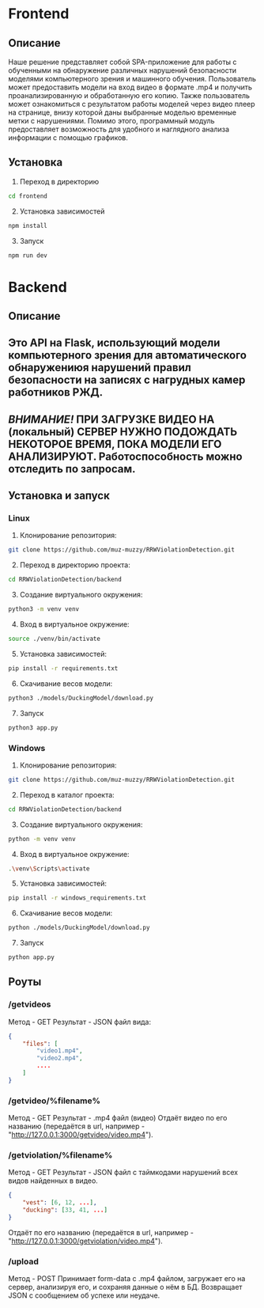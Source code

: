 # Frontend
## Описание
Наше решение представляет собой SPA-приложение для работы с обученными на обнаружение различных нарушений безопасности моделями компьютерного зрения и машинного обучения. Пользователь может предоставить модели на вход видео в формате .mp4 и получить проанализированную и обработанную его копию. Также пользователь может ознакомиться с результатом работы моделей через видео плеер на странице, внизу которой даны выбранные моделью временные метки с нарушениями. Помимо этого, программный модуль предоставляет возможность для удобного и наглядного анализа информации с помощью графиков.

## Установка
1. Переход в директорию
```bash
cd frontend
```
2. Установка зависимостей
```bash
npm install
```
3. Запуск
```bash
npm run dev
```

# Backend
## Описание
Это API на Flask, использующий модели компьютерного зрения для автоматического обнаружениюя нарушений правил безопасности на записях с нагрудных камер работников РЖД.
--------------------------------------------------------------------------------------
*ВНИМАНИЕ!* ПРИ ЗАГРУЗКЕ ВИДЕО НА (локальный) СЕРВЕР НУЖНО ПОДОЖДАТЬ НЕКОТОРОЕ ВРЕМЯ, ПОКА МОДЕЛИ ЕГО АНАЛИЗИРУЮТ. Работоспособность можно отследить по запросам.
--------------------------------------------------------------------------------------

## Установка и запуск
### Linux
1. Клонирование репозитория:

```bash
git clone https://github.com/muz-muzzy/RRWViolationDetection.git
```
2. Переход в директорию проекта:
```bash
cd RRWViolationDetection/backend
```
3.  Создание виртуального окружения:
```bash
python3 -m venv venv
```
4. Вход в виртуальное окружение:
```bash
source ./venv/bin/activate
```
5. Установка зависимостей:
```bash
pip install -r requirements.txt
```
6. Скачивание весов модели:
```bash
python3 ./models/DuckingModel/download.py
```
7. Запуск
```bash
python3 app.py
```
### Windows
1. Клонирование репозитория:

```bash
git clone https://github.com/muz-muzzy/RRWViolationDetection.git
```
2. Переход в каталог проекта:
```bash
cd RRWViolationDetection/backend
```
3.  Создание виртуального окружения:
```bash
python -m venv venv
```
4. Вход в виртуальное окружение:
```bash
.\venv\Scripts\activate
```
5. Установка зависимостей:
```bash
pip install -r windows_requirements.txt
```
6. Скачивание весов модели:
```bash
python ./models/DuckingModel/download.py
```
7. Запуск
```bash
python app.py
```

## Роуты
### /getvideos
Метод - GET
Результат - JSON файл вида:
```json
{
    "files": [
        "video1.mp4",
        "video2.mp4", 
        ....
    ]
}
```

### /getvideo/%filename%
Метод - GET
Результат - .mp4 файл (видео)
Отдаёт видео по его названию (передаётся в url, например - "http://127.0.0.1:3000/getvideo/video.mp4").

### /getviolation/%filename%
Метод - GET
Результат - JSON файл с таймкодами нарушений всех видов найденных в видео.
```json
{
    "vest": [6, 12, ...],
    "ducking": [33, 41, ...]
}
```
Отдаёт по его названию (передаётся в url, например - "http://127.0.0.1:3000/getviolation/video.mp4").

### /upload
Метод - POST
Принимает form-data с .mp4 файлом, загружает его на сервер, анализируя его, и сохраняя данные о нём в БД.
Возвращает JSON с сообщением об успехе или неудаче.
